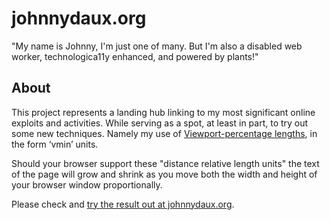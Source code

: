 # johnnydaux.org

"My name is Johnny, I'm just one of many. But I'm also a disabled web worker, technologica11y enhanced, and powered by plants!"

## About

This project represents a landing hub linking to my most significant online exploits and activities. While serving as a spot, at least in part, to try out some new techniques. Namely my use of [Viewport-percentage lengths](http://www.w3.org/TR/css3-values/#viewport-relative-lengths), in the form ‘vmin’ units.

Should your browser support these "distance relative length units" the text of the page will grow and shrink as you move both the width and height of your browser window proportionally.

Please check and [try the result out at johnnydaux.org](http://johnnydaux.org).
